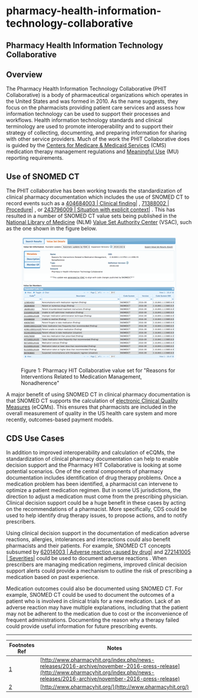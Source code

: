 # pharmacy-health-information-technology-collaborative

## Pharmacy Health Information Technology Collaborative

## Overview

The Pharmacy Health Information Technology Collaborative (PHIT Collaborative) is a body of pharmaceutical organizations which operates in the United States and was formed in 2010. As the name suggests, they focus on the pharmacists providing patient care services and assess how information technology can be used to support their processes and workflows. Health information technology standards and clinical terminology are used to promote interoperability and to support their strategy of collecting, documenting, and preparing information for sharing with other service providers. Much of the work the PHIT Collaborative does is guided by the [Centers for Medicare & Medicaid Services](https://www.cms.gov/medicare/prescription-drug-coverage/prescriptiondrugcovcontra/mtm.html) (CMS) medication therapy management regulations and [Meaningful Use](https://www.healthit.gov/providers-professionals/meaningful-use-definition-objectives) (MU) reporting requirements.

## Use of SNOMED CT

The PHIT collaborative has been working towards the standardization of clinical pharmacy documentation which includes the use of SNOMED CT to record events such as a [404684003 | Clinical finding|](http://snomed.info/id/404684003) , [71388002 | Procedure|](http://snomed.info/id/71388002) , or [243796009 | Situation with explicit context|](http://snomed.info/id/243796009) . This has resulted in a number of SNOMED CT value sets being published in the [National Library of Medicine](https://www.nlm.nih.gov/) (NLM) [Value Set Authority Center](https://vsac.nlm.nih.gov/) (VSAC), such as the one shown in the figure below.

<figure><img src="../../images/123897690.png" alt=""><figcaption><p>Figure 1: Pharmacy HIT Collaborative value set for "Reasons for Interventions Related to Medication Management, Nonadherence"</p></figcaption></figure>

A major benefit of using SNOMED CT in clinical pharmacy documentation is that SNOMED CT supports the calculation of [electronic Clinical Quality Measures](https://ecqi.healthit.gov/ecqms#eCQMs) (eCQMs). This ensures that pharmacists are included in the overall measurement of quality in the US health care system and more recently, outcomes-based payment models.

## CDS Use Cases

In addition to improved interoperability and calculation of eCQMs, the standardization of clinical pharmacy documentation can help to enable decision support and the Pharmacy HIT Collaborative is looking at some potential scenarios. One of the central components of pharmacy documentation includes identification of drug therapy problems. Once a medication problem has been identified, a pharmacist can intervene to optimize a patient medication regimen. But in some US jurisdictions, the direction to adjust a medication must come from the prescribing physician. Clinical decision support could be a huge benefit in these cases by acting on the recommendations of a pharmacist. More specifically, CDS could be used to help identify drug therapy issues, to propose actions, and to notify prescribers.

Using clinical decision support in the documentation of medication adverse reactions, allergies, intolerances and interactions could also benefit pharmacists and their patients. For example, SNOMED CT concepts subsumed by [62014003 | Adverse reaction caused by drug|](http://snomed.info/id/62014003) and [272141005 | Severities|](http://snomed.info/id/272141005) could be used to document adverse reactions . When prescribers are managing medication regimens, improved clinical decision support alerts could provide a mechanism to outline the risk of prescribing a medication based on past experience.

Medication outcomes could also be documented using SNOMED CT. For example, SNOMED CT could be used to document the outcomes of a patient who is involved in clinical trials for a new medication. Lack of an adverse reaction may have multiple explanations, including that the patient may not be adherent to the medication due to cost or the inconvenience of frequent administrations. Documenting the reason why a therapy failed could provide useful information for future prescribing events.

***

| Footnotes Ref                                                                                                                 | Notes                                                                                                                                                                                      |
| ----------------------------------------------------------------------------------------------------------------------------- | ------------------------------------------------------------------------------------------------------------------------------------------------------------------------------------------ |
| [1](https://confluence.ihtsdotools.org/display/DOCCDS/Pharmacy+Health+Information+Technology+Collaborative#FootnoteMarker1-0) | [http://www.pharmacyhit.org/index.php/news-releases/2016-archive/november-2016-press-release](http://www.pharmacyhit.org/index.php/news-releases/2016-archive/november-2016-press-release) |
| [2](https://confluence.ihtsdotools.org/display/DOCCDS/Pharmacy+Health+Information+Technology+Collaborative#FootnoteMarker2-0) | [http://www.pharmacyhit.org/](http://www.pharmacyhit.org/)                                                                                                                                 |
